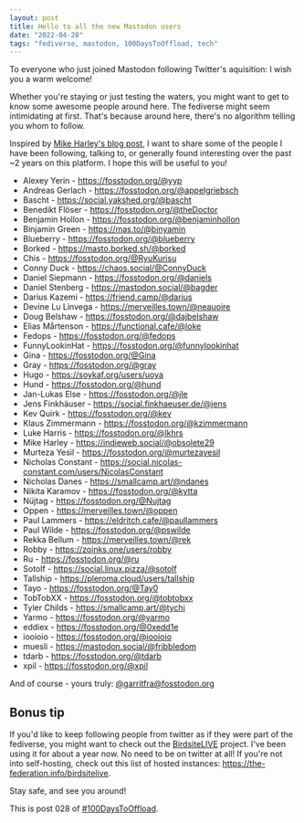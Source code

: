 ```yaml
---
layout: post
title: Hello to all the new Mastodon users
date: "2022-04-28"
tags: "fediverse, mastodon, 100DaysToOffload, tech"
---
```


To everyone who just joined Mastodon following Twitter's aquisition: I wish you a
warm welcome!

Whether you're staying or just testing the waters, you might want to get to know
some awesome people around here. The fediverse might seem intimidating at first.
That's because around here, there's no algorithm telling you whom to follow.

Inspired by [Mike Harley's blog
post](https://obsolete29.com/posts/2022/04/26/hello-to-all-the-new-mastodon-users/),
I want to share some of the people I have been following, talking to, or
generally found interesting over the past ~2 years on this platform. I hope this
will be useful to you!

- Alexey Yerin - https://fosstodon.org/@yyp
- Andreas Gerlach - https://fosstodon.org/@appelgriebsch
- Bascht - https://social.yakshed.org/@bascht
- Benedikt Flöser - https://fosstodon.org/@theDoctor
- Benjamin Hollon - https://fosstodon.org/@benjaminhollon
- Binjamin Green - https://mas.to/@binyamin
- Blueberry - https://fosstodon.org/@blueberry
- Borked - https://masto.borked.sh/@borked
- Chis - https://fosstodon.org/@RyuKurisu
- Conny Duck - https://chaos.social/@ConnyDuck
- Daniel Siepmann - https://fosstodon.org/@daniels
- Daniel Stenberg - https://mastodon.social/@bagder
- Darius Kazemi - https://friend.camp/@darius
- Devine Lu Linvega - https://merveilles.town/@neauoire
- Doug Belshaw - https://fosstodon.org/@dajbelshaw
- Elias Mårtenson - https://functional.cafe/@loke
- Fedops - https://fosstodon.org/@fedops
- FunnyLookinHat - https://fosstodon.org/@funnylookinhat
- Gina - https://fosstodon.org/@Gina
- Gray - https://fosstodon.org/@gray
- Hugo - https://soykaf.org/users/uoya
- Hund - https://fosstodon.org/@hund
- Jan-Lukas Else - https://fosstodon.org/@jle
- Jens Finkhäuser - https://social.finkhaeuser.de/@jens
- Kev Quirk - https://fosstodon.org/@kev
- Klaus Zimmermann - https://fosstodon.org/@kzimmermann
- Luke Harris - https://fosstodon.org/@lkhrs
- Mike Harley - https://indieweb.social/@obsolete29
- Murteza Yesil - https://fosstodon.org/@murtezayesil
- Nicholas Constant - https://social.nicolas-constant.com/users/NicolasConstant
- Nicholas Danes - https://smallcamp.art/@ndanes
- Nikita Karamov - https://fosstodon.org/@kytta
- Nüjtag - https://fosstodon.org/@Nujtag
- Oppen - https://merveilles.town/@oppen
- Paul Lammers - https://eldritch.cafe/@paullammers
- Paul Wilde - https://fosstodon.org/@pswilde
- Rekka Bellum - https://merveilles.town/@rek
- Robby - https://zoinks.one/users/robby
- Ru - https://fosstodon.org/@ru
- Sotolf - https://social.linux.pizza/@sotolf
- Tallship - https://pleroma.cloud/users/tallship
- Tayo - https://fosstodon.org/@Tay0
- TobTobXX - https://fosstodon.org/@tobtobxx
- Tyler Childs - https://smallcamp.art/@tychi
- Yarmo - https://fosstodon.org/@yarmo
- eddiex - https://fosstodon.org/@0xedd1e
- iooioio - https://fosstodon.org/@iooioio
- muesli - https://mastodon.social/@fribbledom
- tdarb - https://fosstodon.org/@tdarb
- xpil - https://fosstodon.org/@xpil

And of course - yours truly: [@garritfra@fosstodon.org](https://fosstodon.org/@garritfra)

## Bonus tip

If you'd like to keep following people from twitter as if they were part of the
fediverse, you might want to check out the
[BirdsiteLIVE](https://fosstodon.org/web/@BirdsiteLIVE) project. I've been using
it for about a year now. No need to be on twitter at all! If you're not into
self-hosting, check out this list of hosted instances:
https://the-federation.info/birdsitelive.

Stay safe, and see you around!

This is post 028 of [#100DaysToOffload](https://100daystooffload.com/).
